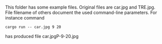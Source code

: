 This folder has some example files.  Original files are car.jpg and TRE.jpg. File filename of others document the used command-line parameters.
For instance command

    cargo run -- car.jpg 9 20

has produced file car.jpgP-9-20.jpg

